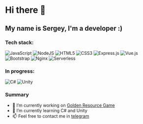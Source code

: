 # Hi there 👋

## My name is Sergey, I'm a developer :)

### Tech stack:
![JavaScript](https://img.shields.io/badge/javascript%20-%23323330.svg?&style=for-the-badge&logo=javascript&logoColor=%23F7DF1E)
![NodeJS](https://img.shields.io/badge/node.js%20-%2343853D.svg?&style=for-the-badge&logo=node.js&logoColor=white)
![HTML5](https://img.shields.io/badge/html5%20-%23E34F26.svg?&style=for-the-badge&logo=html5&logoColor=white)
![CSS3](https://img.shields.io/badge/css3%20-%231572B6.svg?&style=for-the-badge&logo=css3&logoColor=white)
![Express.js](https://img.shields.io/badge/express.js%20-%23404d59.svg?&style=for-the-badge)
![Vue.js](https://img.shields.io/badge/vuejs%20-%2335495e.svg?&style=for-the-badge&logo=vue.js&logoColor=%234FC08D)
![Bootstrap](https://img.shields.io/badge/bootstrap%20-%23563D7C.svg?&style=for-the-badge&logo=bootstrap&logoColor=white)
![Nginx](https://img.shields.io/badge/nginx%20-%23009639.svg?&style=for-the-badge&logo=nginx&logoColor=white)
![Serverless](https://img.shields.io/badge/-serverless-fff?logo=serverless&style=for-the-badge)

### In progress:
![C#](https://img.shields.io/badge/-c%23-9a4f96?logo=csharp&logoColor=white&style=for-the-badge)
![Unity](https://img.shields.io/badge/-unity-000000?logo=unity&style=for-the-badge)

### Summary
- 🔭 I’m currently working on [Golden Resource Game](https://goldres.ru/)
- 🌱 I’m currently learning C# and Unity
- 📫 Feel free to contact me in [telegram](https://t.me/scrabyq)
